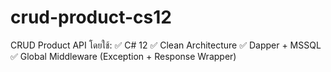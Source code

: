 # crud-product-cs12
CRUD Product API โดยใช้: ✅ C# 12 ✅ Clean Architecture ✅ Dapper + MSSQL ✅ Global Middleware (Exception + Response Wrapper)

